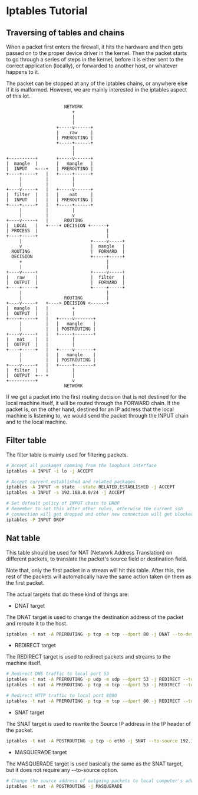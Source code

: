 # Iptables Tutorial

## Traversing of tables and chains

When a packet first enters the firewall, it hits the hardware and then gets passed on to the proper device driver in the kernel. Then the packet starts to go through a series of steps in the kernel, before it is either sent to the correct application (locally), or forwarded to another host, or whatever happens to it.

The packet can be stopped at any of the iptables chains, or anywhere else if it is malformed. However, we are mainly interested in the iptables aspect of this lot.

```ascii
                      NETWORK
                         +
                         |
                         |
                   +-----v------+
                   |    raw     |
                   | PREROUTING |
                   +-----+------+
                         |
                         |
+----------+       +-----v------+
|  mangle  |       |   mangle   |
|  INPUT   <---+   | PREROUTING |
+----+-----+   |   +-----+------+
     |         |         |
     |         |         |
+----v-----+   |   +-----v------+
|  filter  |   |   |    nat     |
|  INPUT   |   |   | PREROUTING |
+----+-----+   |   +-----+------+
     |         |         |
     |         |         v
+----v-----+   |      ROUTING
|  LOCAL   |   +----+ DECISION +------+
| PROCESS  |                          |
+----+-----+                          |
     |                          +-----v-----+
     v                          |  mangle   |
  ROUTING                       |  FORWARD  |
  DECISION                      +-----+-----+
     +                                |
     |                                |
+----v-----+                    +-----v-----+
|   raw    |                    |  filter   |
|  OUTPUT  |                    |  FORWARD  |
+----+-----+                    +-----+-----+
     |                                |
     |                ROUTING         |
+----v-----+   +----> DECISION <------+
|  mangle  |   |         +
|  OUTPUT  |   |         |
+----+-----+   |   +-----v-------+
     |         |   |   mangle    |
     |         |   | POSTROUTING |
+----v-----+   |   +-----+-------+
|   nat    |   |         |
|  OUTPUT  |   |         |
+----+-----+   |   +-----v-------+
     |         |   |   mangle    |
     |         |   | POSTROUTING |
+----v-----+   |   +-----+-------+
|  filter  |   |         |
|  OUTPUT  +-- +         |
+----------+             v
                      NETWORK
```

If we get a packet into the first routing decision that is not destined for the local machine itself, it will be routed through the FORWARD chain. If the packet is, on the other hand, destined for an IP address that the local machine is listening to, we would send the packet through the INPUT chain and to the local machine.

## Filter table

The filter table is mainly used for filtering packets.

```bash
# Accept all packages comming from the loopback interface
iptables -A INPUT -i lo -j ACCEPT

# Accept current established and related packages
iptables -A INPUT -m state --state RELATED,ESTABLISHED -j ACCEPT
iptables -A INPUT -s 192.168.0.0/24 -j ACCEPT

# Set default policy of INPUT chain to DROP
# Remember to set this after other rules, otherwise the current ssh
# connection will get dropped and other new connection will get blocked
iptables -P INPUT DROP
```

## Nat table

This table should be used for NAT (Network Address Translation) on different packets, to translate the packet's source field or destination field.

Note that, only the first packet in a stream will hit this table. After this, the rest of the packets will automatically have the same action taken on them as the first packet.

The actual targets that do these kind of things are:

* DNAT target

The DNAT target is used to change the destination address of the packet and reroute it to the host.

```bash
iptables -t nat -A PREROUTING -p tcp -m tcp --dport 80 -j DNAT --to-destination 192.168.0.10:80
```

* REDIRECT target

The REDIRECT target is used to redirect packets and streams to the machine itself.

```bash
# Redirect DNS traffic to local port 53
iptables -t nat -A PREROUTING -p udp -m udp --dport 53 -j REDIRECT --to-ports 53
iptables -t nat -A PREROUTING -p tcp -m tcp --dport 53 -j REDIRECT --to-ports 53

# Redirect HTTP traffic to local port 8080
iptables -t nat -A PREROUTING -p tcp -m tcp --dport 80 -j REDIRECT --to-ports 8080
```

* SNAT target

The SNAT target is used to rewrite the Source IP address in the IP header of the packet.

```bash
iptables -t nat -A POSTROUTING -p tcp -o eth0 -j SNAT --to-source 192.168.0.10:80
```

* MASQUERADE target

The MASQUERADE target is used basically the same as the SNAT target, but it does not require any --to-source option.

```bash
# Change the source address of outgoing packets to local computer's address
iptables -t nat -A POSTROUTING -j MASQUERADE
```
